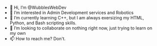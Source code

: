 - 👋 Hi, I’m @WubblesWebDev
- 👀 I’m interested in Admin Development services and Robotics
- 🌱 I’m currently learning C++, but I am always exersizing my HTML, Python, and Bash scripting skills.
- 💞️ I’m looking to collaborate on nothing right now, just trying to learn on my own
- 📫 How to reach me? Don't.

<!---
WubblesWebDev/WubblesWebDev is a ✨ special ✨ repository because its `README.md` (this file) appears on your GitHub profile.
You can click the Preview link to take a look at your changes.
--->
